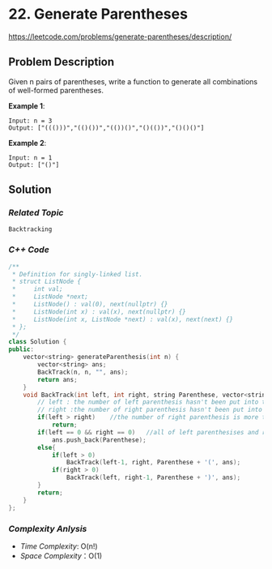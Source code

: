 # 22. Generate Parentheses

https://leetcode.com/problems/generate-parentheses/description/

## Problem Description

Given n pairs of parentheses, write a function to generate all combinations of well-formed parentheses.

**Example 1**:
```
Input: n = 3
Output: ["((()))","(()())","(())()","()(())","()()()"]
```
**Example 2**:
```
Input: n = 1
Output: ["()"]
```

## Solution

### _Related Topic_
    Backtracking

### _C++ Code_
```cpp
/**
 * Definition for singly-linked list.
 * struct ListNode {
 *     int val;
 *     ListNode *next;
 *     ListNode() : val(0), next(nullptr) {}
 *     ListNode(int x) : val(x), next(nullptr) {}
 *     ListNode(int x, ListNode *next) : val(x), next(next) {}
 * };
 */
class Solution {
public:
    vector<string> generateParenthesis(int n) {
        vector<string> ans;
        BackTrack(n, n, "", ans); 
        return ans;
    }
    void BackTrack(int left, int right, string Parenthese, vector<string> &ans){
        // left : the number of left parenthesis hasn't been put into the temporary string : Parenthese
        // right :the number of right parenthesis hasn't been put into the temporary string : Parenthese
        if(left > right)    //the number of right parenthesis is more than the number of left parenthesis. An invalid parenthesis
            return;
        if(left == 0 && right == 0)   //all of left parenthesises and right parenthesises are put into string Parenthese.
            ans.push_back(Parenthese);
        else{
            if(left > 0)
                BackTrack(left-1, right, Parenthese + '(', ans);
            if(right > 0)
                BackTrack(left, right-1, Parenthese + ')', ans);
        }
        return;
    }
};
```

### _Complexity Anlysis_
- _Time Complexity_: O(n!)
- _Space Complexity_：O(1)
